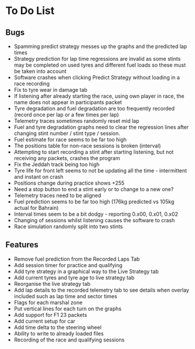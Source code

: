 # To Do List

## Bugs

- Spamming predict strategy messes up the graphs and the predicted lap times
- Strategy prediction for lap time regressions are invalid as some stints may be completed on used tyres and different fuel loads so these must be taken into account
- Software crashes when clicking Predict Strategy without loading in a race recording
- Fix to tyre wear in damage tab
- If listening after already starting the race, using own player in race, the name does not appear in participants packet
- Tyre degradation and fuel degradation are too frequently recorded (record once per lap or a few times per lap)
- Telemetry traces sometimes randomly reset mid lap
- Fuel and tyre degradation graphs need to clear the regression lines after changing stint number / stint type / session.
- Fuel estimate for race seems to be far too high
- The positions table for non-race sessions is broken (interval)
- Attempting to start recording a stint after starting listening, but not receiving any packets, crashes the program
- Fix the Jeddah track being too high
- Tyre life for front left seems to not be updating all the time - intermittent and instant on crash
- Positions change during practice shows +255
- Need a stop button to end a stint early or to change to a new one?
- Telemetry traces need to be aligned
- Fuel prediction seems to be far too high (176kg predicted vs 105kg actual for Bahrain)
- Interval times seem to be a bit dodgy - reporting 0.x00, 0.x01, 0.x02
- Changing of sessions whilst listening causes the software to crash
- Race simulation randomly split into two stints

## Features

- Remove fuel prediction from the Recorded Laps Tab
- Add session timer for practice and qualifying
- Add tyre strategy in a graphical way to the Live Strategy tab
- Add current tyres and tyre age to live strategy tab
- Reorganise the live strategy tab
- Add lap details to the recorded telemetry tab to see details when overlay included such as lap time and sector times
- Flags for each marshal zone
- Put vertical lines for each turn on the graphs
- Add support for F1 23 packets
- Add current setup for car
- Add time delta to the steering wheel
- Ability to write to already loaded files
- Recording of the race and qualifying sessions

